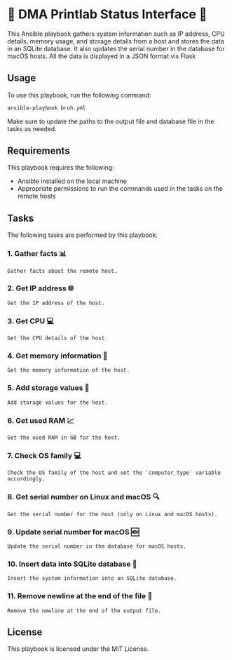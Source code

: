 # 🌟 DMA Printlab Status Interface 🌟

This Ansible playbook gathers system information such as IP address, CPU details, memory usage, and storage details from a host and stores the data in an SQLite database. It also updates the serial number in the database for macOS hosts. All the data is displayed in a JSON format vis Flask

## Usage

To use this playbook, run the following command:

```bash
ansible-playbook bruh.yml
```

Make sure to update the paths to the output file and database file in the tasks as needed.

## Requirements

This playbook requires the following:

- Ansible installed on the local machine
- Appropriate permissions to run the commands used in the tasks on the remote hosts

## Tasks

The following tasks are performed by this playbook:

### 1. Gather facts 📊

    Gather facts about the remote host.

### 2. Get IP address 🌐

    Get the IP address of the host.

### 3. Get CPU 💻

    Get the CPU details of the host.

### 4. Get memory information 🧠

    Get the memory information of the host.

### 5. Add storage values 💾

    Add storage values for the host.

### 6. Get used RAM 📈

    Get the used RAM in GB for the host.

### 7. Check OS family 💻

    Check the OS family of the host and set the `computer_type` variable accordingly.

### 8. Get serial number on Linux and macOS 🔍

    Get the serial number for the host (only on Linux and macOS hosts).

### 9. Update serial number for macOS 🆕

    Update the serial number in the database for macOS hosts.

### 10. Insert data into SQLite database 💽

    Insert the system information into an SQLite database.

### 11. Remove newline at the end of the file 📎

    Remove the newline at the end of the output file.

## License

This playbook is licensed under the MIT License.
